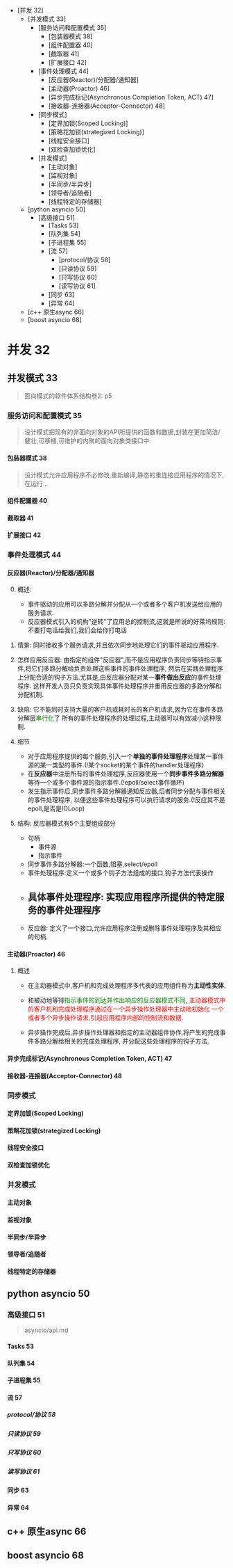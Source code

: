 
<!-- vim-markdown-toc GFM -->

* [并发 32]
	* [并发模式  33]
		* [服务访问和配置模式 35]
			* [包装器模式 38]
			* [组件配置器 40]
			* [截取器 41]
			* [扩展接口 42]
		* [事件处理模式 44]
			* [反应器(Reactor)/分配器/通知器]
			* [主动器(Proactor) 46]
			* [异步完成标记(Asynchronous Completion Token, ACT) 47]
			* [接收器-连接器(Acceptor-Connector) 48]
		* [同步模式]
			* [定界加锁(Scoped Locking)]
			* [策略花加锁(strategized Locking)]
			* [线程安全接口]
			* [双检查加锁优化]
		* [并发模式]
			* [主动对象]
			* [监视对象]
			* [半同步/半异步]
			* [领导者/追随者]
			* [线程特定的存储器]
	* [python asyncio 50]
		* [高级接口 51]
			* [Tasks 53]
			* [队列集 54]
			* [子进程集 55]
			* [流 57]
				* [protocol/协议 58]
				* [只读协议 59]
				* [只写协议 60]
				* [读写协议 61]
			* [同步 63]
			* [异常 64]
	* [c++ 原生async 66]
	* [boost asyncio 68]

<!-- vim-markdown-toc -->
# 并发 32
## 并发模式  33
> 面向模式的软件体系结构卷2: p5
### 服务访问和配置模式 35
> 设计模式把现有的非面向对象的API所提供的函数和数据,封装在更加简洁/健壮,可移植,可维护的内聚的面向对象类接口中.

#### 包装器模式 38
> 设计模式允许应用程序不必修改,重新编译,静态的重连接应用程序的情况下,在运行...
#### 组件配置器 40
#### 截取器 41
#### 扩展接口 42

### 事件处理模式 44
#### 反应器(Reactor)/分配器/通知器
0. 概述:
	- 事件驱动的应用可以多路分解并分配从一个或者多个客户机发送给应用的服务请求.
	- 反应器模式引入的机构"逆转"了应用总的控制流,这就是所说的好莱坞规则:不要打电话给我们,我们会给你打电话

1. 情景:
	同时接收多个服务请求,并且依次同步地处理它们的事件驱动应用程序.

2. 怎样应用反应器:
	由指定的组件"反应器",而不是应用程序负责同步等待指示事件,将它们多路分解给负责处理这些事件的事件处理程序,
然后在实践处理程序上分配合适的钩子方法.尤其是,由反应器分配对某一**事件做出反应**的事件处理程序.
这样开发人员只负责实现具体事件处理程序并重用反应器的多路分解和分配机制.

3. 缺陷:
	它不能同时支持大量的客户机或耗时长的客户机请求,因为它在事件多路分解层<font color=green>串行化</font>了
所有的事件处理程序的处理过程,主动器可以有效减小这种限制.

4. 细节
	- 对于应用程序提供的每个服务,引入一个**单独的事件处理程序**处理某一事件源的某一类型的事件.(!某个socket的某个事件的handler处理程序)
	-  在**反应器**中注册所有的事件处理程序,反应器使用一个**同步事件多路分解器**等待一个或多个事件源的指示事件.(!epoll/select事件循环)
	- 发生指示事件后,同步事件多路分解器通知反应器,后者同步分配与事件相关的事件处理程序,
		以便这些事件处理程序可以执行请求的服务.(!反应其不是epoll,是否是IOLoop)
	
5. 结构: 反应器模式有5个主要组成部分
	- 句柄
		- 事件源
		- 指示事件
	- 同步事件多路分解器:一个函数,阻塞,select/epoll
	- 事件处理程序:定义一个或多个钩子方法组成的接口,钩子方法代表操作
	- 具体事件处理程序: 实现应用程序所提供的特定服务的事件处理程序
		- 
	- 反应器: 定义了一个接口,允许应用程序注册或删除事件处理程序及其相应的句柄.
#### 主动器(Proactor) 46
1. 概述
	- 在主动器模式中,客户机和完成处理程序多代表的应用组件称为**主动性实体**.
	- 和被动地等待<font color=green>指示事件的到达并作出响应的反应器模式不同</font>, 
	<font color=red>主动器模式中的客户机和完成处理程序通过在一个异步操作处理器中主动地初始化
	一个或者多个异步操作请求,引起应用程序内部的控制流和数据.</font>
	
	- 异步操作完成后,异步操作处理器和指定的主动器组件协作,将产生的完成事件多路分解给相关的完成处理程序,
	并分配这些处理程序的钩子方法.

#### 异步完成标记(Asynchronous Completion Token, ACT) 47
#### 接收器-连接器(Acceptor-Connector) 48

### 同步模式
#### 定界加锁(Scoped Locking)
#### 策略花加锁(strategized Locking)
#### 线程安全接口
#### 双检查加锁优化

### 并发模式
#### 主动对象
#### 监视对象
#### 半同步/半异步
#### 领导者/追随者
#### 线程特定的存储器

## python asyncio 50
### 高级接口 51
> asyncio/api.md
#### Tasks 53
#### 队列集 54
#### 子进程集 55

#### 流 57
##### protocol/协议 58
##### 只读协议 59
##### 只写协议 60
##### 读写协议 61

#### 同步 63
#### 异常 64

## c++ 原生async 66

## boost asyncio 68
